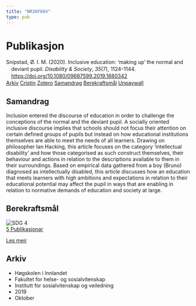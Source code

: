 ```yaml
---
title: "NR38F66V"
type: pub
---
```

<h1>Publikasjon</h1>
<article id="csl-bib-container-NR38F66V" class="csl-bib-container">
  <div class="csl-bib-body" style="line-height: 1.35; padding-left: 1em; text-indent:-1em;">
  <div class="csl-entry">Snipstad, &#xD8;. I. M. (2020). Inclusive education: &#x2018;making up&#x2019; the normal and deviant pupil. <i>Disability &amp; Society</i>, <i>35</i>(7), 1124&#x2013;1144. <a href="https://doi.org/10.1080/09687599.2019.1680342">https://doi.org/10.1080/09687599.2019.1680342</a></div>
</div>
  <div class="csl-bib-buttons">
    <a href="#taxonomy-article-NR38F66V" class="csl-bib-button">Arkiv</a>
    <a href="https://app.cristin.no/results/show.jsf?id=1740065" alt="Cristin URL" class="csl-bib-button">Cristin</a>
    <a href="http://zotero.org/groups/5402882/items/NR38F66V" alt="Zotero URL" class="csl-bib-button">Zotero</a>
    <a href="#abstract-article-NR38F66V" class="csl-bib-button">Samandrag</a>
    <a href="#sdg-article-NR38F66V" class="csl-bib-button">Berekraftsmål</a>
    <a href="https://doi.org/10.1080/09687599.2019.1680342" class="csl-bib-button">Unpaywall</a>
  </div>
  <div id="csl-bib-meta-container-NR38F66V"></div>
</article>
<div id="csl-bib-meta-NR38F66V" class="csl-bib-meta">
  <article id="abstract-article-NR38F66V" class="abstract-article">
    <h1>Samandrag</h1>
    Inclusion entered the discourse of education in order to challenge the conceptions of the normal and the deviant pupil. A socially oriented inclusive discourse implies that schools should not focus their attention on certain defined groups of pupils but instead on how educational institutions themselves are able to meet the needs of all learners. Drawing on philosopher Ian Hacking, this article focuses on the category ‘intellectual disability’ and how those categorised as such construct themselves, their behaviour and actions in relation to the descriptions available to them in their surroundings. Based on empirical data gathered from a boy (Bruno) diagnosed as intellectually disabled, this article discusses how an education that meets learners with high ambitions and expectations in relation to their educational potential may affect the pupil in ways that are enabling in relation to normative demands of education and society at large.
  </article>
  <article id="sdg-article-NR38F66V" class="sdg-article">
    <h1>Berekraftsmål</h1>
    <div class="sdg-container"><div id="sdg4" class="sdg"> <img src="{{< params subfolder >}}images/sdg/sdg04_no.png" class="image" alt="SDG 4"> <div class="sdg-overlay"> <a href="{{< params subfolder >}}no/archive/?sdg=4#archive" class="sdg-publication-count"><span>5</span> Publikasjonar</a> <p><a href="NA" class="sdg-read-more">Les meir</a></p> </div> </div></div>
  </article>
  <article id="taxonomy-article-NR38F66V" class="taxonomy-article">
    <h1>Arkiv</h1>
    <ul>
      <li>Høgskolen i Innlandet</li>
      <li>Fakultet for helse- og sosialvitenskap</li>
      <li>Institutt for sosialvitenskap og veiledning</li>
      <li>2019</li>
      <li>Oktober</li>
    </ul>
  </article>
</div>
